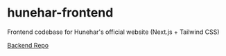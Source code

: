 # hunehar-frontend
Frontend codebase for Hunehar's official website (Next.js + Tailwind CSS)

[Backend Repo](https://github.com/hunehar-dev/hunehar-backend)
